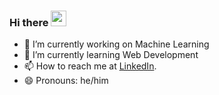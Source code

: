 ### Hi there <img src="https://media.giphy.com/media/hvRJCLFzcasrR4ia7z/giphy.gif" width="25">

- 🔭 I’m currently working on Machine Learning
- 🌱 I’m currently learning Web Development
- 📫 How to reach me at [LinkedIn](https://www.linkedin.com/in/avinash-mohare-0277b1203).
- 😄 Pronouns: he/him
